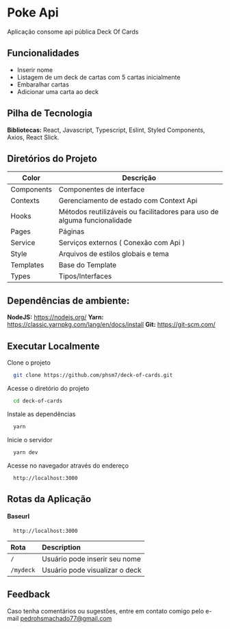 # Poke Api

Aplicação consome api pública Deck Of Cards 

## Funcionalidades

- Inserir nome
- Listagem de um deck de cartas com 5 cartas inicialmente
- Embaralhar cartas
- Adicionar uma carta ao deck


## Pilha de Tecnologia

**Bibliotecas:** React, Javascript, Typescript, Eslint, Styled Components, Axios, React Slick.


## Diretórios do Projeto

| Color             | Descrição                                                                |
| ----------------- | ------------------------------------------------------------------ |
| Components | Componentes de interface |
| Contexts | Gerenciamento de estado com Context Api |
| Hooks | Métodos reutilizáveis ou facilitadores para uso de alguma funcionalidade |
| Pages | Páginas |
| Service | Serviços externos ( Conexão com Api ) |
| Style | Arquivos de estilos globais e tema |
| Templates | Base do Template |
| Types | Tipos/Interfaces |


## Dependências de ambiente:
**NodeJS:** https://nodejs.org/
**Yarn:** https://classic.yarnpkg.com/lang/en/docs/install
**Git:** https://git-scm.com/

## Executar Localmente

Clone o projeto

```bash
  git clone https://github.com/phsm7/deck-of-cards.git
```

Acesse o diretório do projeto

```bash
  cd deck-of-cards
```

Instale as dependências

```bash
  yarn
```

Inicie o servidor

```bash
  yarn dev
```
Acesse no navegador através do endereço
```http
  http://localhost:3000
```


## Rotas da Aplicação

#### Baseurl

```http
  http://localhost:3000
```

| Rota| Description                |
| :-------- | :------------------------- |
| `/` | Usuário pode inserir seu nome |
| `/mydeck` | Usuário pode visualizar o deck |


## Feedback

Caso tenha comentários ou sugestões, entre em contato comigo pelo e-mail pedrohsmachado77@gmail.com